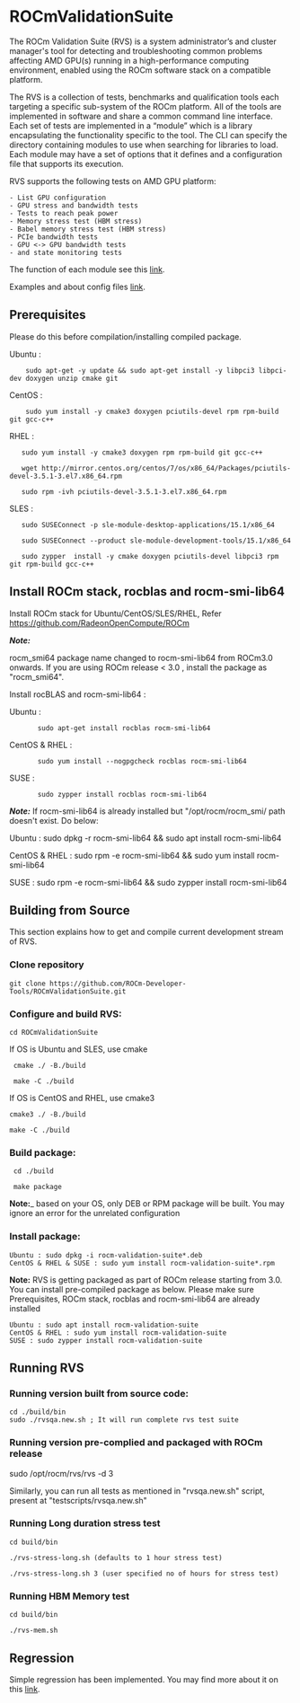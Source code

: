 # ROCmValidationSuite
The ROCm Validation Suite (RVS) is a system administrator’s and cluster manager's tool for detecting and troubleshooting common problems affecting AMD GPU(s) running in a high-performance computing environment, enabled using the ROCm software stack on a compatible platform.

The RVS is a collection of tests, benchmarks and qualification tools each targeting a specific sub-system of the ROCm platform. All of the tools are implemented in software and share a common command line interface. Each set of tests are implemented in a “module” which is a library encapsulating the functionality specific to the tool. The CLI can specify the directory containing modules to use when searching for libraries to load. Each module may have a set of options that it defines and a configuration file that supports its execution.

RVS supports the following tests on AMD GPU platform:

    - List GPU configuration 
    - GPU stress and bandwidth tests
    - Tests to reach peak power 
    - Memory stress test (HBM stress)
    - Babel memory stress test (HBM stress)
    - PCIe bandwidth tests
    - GPU <-> GPU bandwidth tests
    - and state monitoring tests
    
The function of each module see this [link](./FEATURES.md).

Examples and about config files [link](./doc/ugsrc/ug1main.md).

## Prerequisites 
Please do this before compilation/installing compiled package.

Ubuntu : 
      
        sudo apt-get -y update && sudo apt-get install -y libpci3 libpci-dev doxygen unzip cmake git

 CentOS : 
        
        sudo yum install -y cmake3 doxygen pciutils-devel rpm rpm-build git gcc-c++ 
 
 RHEL : 
        
       sudo yum install -y cmake3 doxygen rpm rpm-build git gcc-c++ 
        
       wget http://mirror.centos.org/centos/7/os/x86_64/Packages/pciutils-devel-3.5.1-3.el7.x86_64.rpm
        
       sudo rpm -ivh pciutils-devel-3.5.1-3.el7.x86_64.rpm
		
 SLES :  
		    
       sudo SUSEConnect -p sle-module-desktop-applications/15.1/x86_64
       
       sudo SUSEConnect --product sle-module-development-tools/15.1/x86_64
       
       sudo zypper  install -y cmake doxygen pciutils-devel libpci3 rpm git rpm-build gcc-c++ 

## Install ROCm stack, rocblas and rocm-smi-lib64
Install ROCm stack for Ubuntu/CentOS/SLES/RHEL, Refer https://github.com/RadeonOpenCompute/ROCm

_**Note:**_

rocm_smi64 package name changed to rocm-smi-lib64 from ROCm3.0 onwards. If you are using ROCm release < 3.0 , install the package as "rocm_smi64".
 
Install rocBLAS and rocm-smi-lib64 : 

   Ubuntu : 
   
           sudo apt-get install rocblas rocm-smi-lib64
   
   CentOS & RHEL : 
            
           sudo yum install --nogpgcheck rocblas rocm-smi-lib64
   
   SUSE : 
         
           sudo zypper install rocblas rocm-smi-lib64

_**Note:**_
If  rocm-smi-lib64 is already installed but "/opt/rocm/rocm_smi/ path doesn't exist. Do below:

Ubuntu : sudo dpkg -r rocm-smi-lib64 && sudo apt install rocm-smi-lib64

CentOS & RHEL : sudo rpm -e  rocm-smi-lib64 && sudo yum install  rocm-smi-lib64

SUSE : sudo rpm -e  rocm-smi-lib64 && sudo zypper install  rocm-smi-lib64

## Building from Source
This section explains how to get and compile current development stream of RVS.

### Clone repository
    git clone https://github.com/ROCm-Developer-Tools/ROCmValidationSuite.git

### Configure and build RVS:

    cd ROCmValidationSuite
 If OS is Ubuntu and SLES, use cmake
    
     cmake ./ -B./build
     
     make -C ./build
     
If OS is CentOS and RHEL, use cmake3

    cmake3 ./ -B./build
 
    make -C ./build

### Build package:

     cd ./build
     
     make package

**Note:**_ based on your OS, only DEB or RPM package will be built. You may
ignore an error for the unrelated configuration

### Install package:

    Ubuntu : sudo dpkg -i rocm-validation-suite*.deb
    CentOS & RHEL & SUSE : sudo yum install rocm-validation-suite*.rpm

**Note:**
RVS is getting packaged as part of ROCm release starting from 3.0. You can install pre-compiled package as below.
Please make sure Prerequisites, ROCm stack, rocblas and rocm-smi-lib64 are already installed

    Ubuntu : sudo apt install rocm-validation-suite
    CentOS & RHEL : sudo yum install rocm-validation-suite
    SUSE : sudo zypper install rocm-validation-suite

## Running RVS

### Running version built from source code:

    cd ./build/bin
    sudo ./rvsqa.new.sh ; It will run complete rvs test suite

### Running version pre-complied and packaged with ROCm release
sudo /opt/rocm/rvs/rvs -d 3

Similarly, you can run all tests as mentioned in "rvsqa.new.sh" script, present at "testscripts/rvsqa.new.sh"

### Running Long duration stress test
```
cd build/bin

./rvs-stress-long.sh (defaults to 1 hour stress test)

./rvs-stress-long.sh 3 (user specified no of hours for stress test)
```

### Running HBM Memory test
```
cd build/bin

./rvs-mem.sh
```
## Regression

Simple regression has been implemented. You may find more about it
on this [link](./REGRESSION.md).
